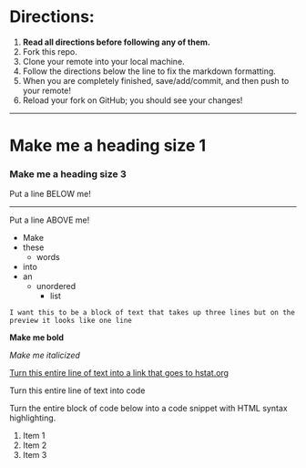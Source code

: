 # Directions:
1. **Read all directions before following any of them.**
2. Fork this repo.
2. Clone your remote into your local machine.
3. Follow the directions below the line to fix the markdown formatting.
4. When you are completely finished, save/add/commit, and then push to your remote!
5. Reload your fork on GitHub; you should see your changes!

---

# Make me a heading size 1
### Make me a heading size 3

Put a line BELOW me!

---

Put a line ABOVE me!

* Make
* these
  * words
* into
* an
  * unordered
    * list

`I want this to be a block of text
that takes up three lines but on
the preview it looks like one line `

**Make me bold**

_Make me italicized_

[Turn this entire line of text into a link that goes to hstat.org](http://www.hstat.org/)

Turn this entire line of text into code

Turn the entire block of code below into a code snippet with HTML syntax highlighting.

<ol>
    <li>Item 1</li>
    <li>Item 2</li>
    <li>Item 3</li>
</ol>
